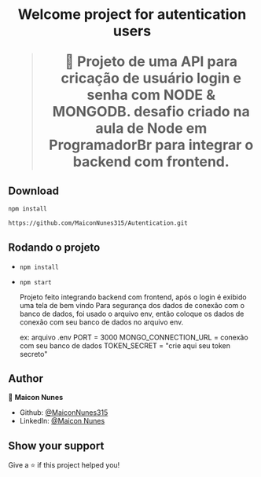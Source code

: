 <h1 align="center">Welcome project for autentication users

> 🦀 Projeto de uma API para cricação de usuário login e senha com NODE & MONGODB. desafio criado na aula de Node em ProgramadorBr para integrar o backend com frontend.
## Download
  
  ```sh
npm install
```
  
```sh
https://github.com/MaiconNunes315/Autentication.git
```
 ## Rodando o projeto

- `npm install`
- `npm start` 
  
  Projeto feito integrando backend com frontend, após o login é exibido uma tela de bem vindo
  Para segurança dos dados de conexão com o banco de dados, foi usado o arquivo env, então coloque os dados de conexão com  seu banco de dados no arquivo env.
  
  ex: 
  arquivo .env
  PORT = 3000
  MONGO_CONNECTION_URL = conexão com seu banco de dados
  TOKEN_SECRET = "crie aqui seu token secreto"

## Author

👤 **Maicon Nunes**

- Github: [@MaiconNunes315](https://github.com/MaiconNunes315)
- LinkedIn: [@Maicon Nunes](https://www.linkedin.com/in/maicon-nunes-978454110/)

## Show your support

Give a ⭐️ if this project helped you!

